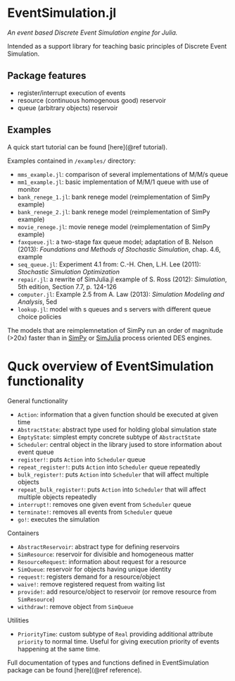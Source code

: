 # EventSimulation.jl

*An event based Discrete Event Simulation engine for Julia.*

Intended as a support library for teaching basic principles of Discrete Event Simulation.

## Package features

* register/interrupt execution of events
* resource (continuous homogenous good) reservoir
* queue (arbitrary objects) reservoir

## Examples

A quick start tutorial can be found [here](@ref tutorial).

Examples contained in `/examples/` directory:
* `mms_example.jl`: comparison of several implementations of M/M/s queue
* `mm1_example.jl`: basic implementation of M/M/1 queue with use of monitor
* `bank_renege_1.jl`: bank renege model (reimplementation of SimPy example)
* `bank_renege_2.jl`: bank renege model (reimplementation of SimPy example)
* `movie_renege.jl`: movie renege model (reimplementation of SimPy example)
* `faxqueue.jl`: a two-stage fax queue model;
  adaptation of B. Nelson (2013): *Foundations and Methods of Stochastic Simulation*,
  chap. 4.6, example
* `seq_queue.jl`: Experiment 4.1 from:
  C.-H. Chen, L.H. Lee (2011): *Stochastic Simulation Optimization*
* `repair.jl`: a rewrite of SimJulia.jl example of
  S. Ross (2012): *Simulation*, 5th edition, Section 7.7, p. 124-126
* `computer.jl`: Example 2.5 from A. Law (2013): *Simulation Modeling and Analysis*, 5ed
* `lookup.jl`: model with s queues and s servers with different queue choice policies

The models that are reimplemnetation of SimPy run an order of magnitude (>20x)
faster than in [SimPy](https://bitbucket.org/simpy/simpy/) or
[SimJulia](https://github.com/BenLauwens/SimJulia.jl)
process oriented DES engines.

# Quck overview of EventSimulation functionality

General functionality

* `Action`: information that a given function should be executed at given
  time
* `AbstractState`: abstract type used for holding global simulation state
* `EmptyState`: simplest empty concrete subtype of `AbstractState`
* `Scheduler`: central object in the library jused to store information about
  event queue
* `register!`: puts `Action` into `Scheduler` queue
* `repeat_register!`: puts `Action` into `Scheduler` queue repeatedly
* `bulk_register!`: puts `Action` into `Scheduler` that will affect
  multiple objects
* `repeat_bulk_register!`: puts `Action` into `Scheduler` that will affect
  multiple objects repeatedly
* `interrupt!`: removes one given event from `Scheduler` queue
* `terminate!`: removes all events from `Scheduler` queue
* `go!`: executes the simulation

Containers

* `AbstractReservoir`: abstract type for defining reservoirs
* `SimResource`: reservoir for divisible and homogeneous matter
* `ResourceRequest`: information about request for a resource
* `SimQueue`: reservoir for objects having unique identity
* `request!`: registers demand for a resource/object
* `waive!`: remove registered request from waiting list
* `provide!`: add resource/object to reservoir
  (or remove resource from `SimResource`)
* `withdraw!`: remove object from `SimQueue`

Utilities

* `PriorityTime`: custom subtype of `Real` providing additional attribute
  `priority` to normal time. Useful for giving execution priority of events
  happening at the same time.

Full documentation of types and functions defined in EventSimulation package
can be found [here](@ref reference).
